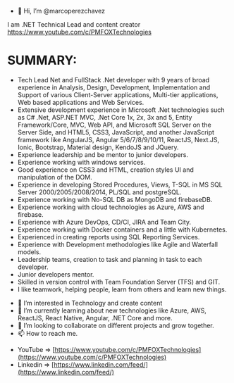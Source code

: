 - 👋 Hi, I’m @marcoperezchavez

I am .NET Technical Lead and content creator
https://www.youtube.com/c/PMFOXTechnologies

# SUMMARY:

* Tech Lead Net and FullStack .Net developer with 9 years of broad experience in Analysis, Design, Development, Implementation and Support of various Client-Server applications, Multi-tier applications, Web based applications and Web Services.
* Extensive development experience in Microsoft .Net technologies such as C# .Net, ASP.NET MVC, .Net Core 1x, 2x, 3x and 5, Entity Framework/Core, MVC, Web API, and Microsoft SQL Server on the Server Side, and HTML5, CSS3, JavaScript, and another JavaScript framework like AngularJS, Angular 5/6/7/8/9/10/11, ReactJS, Next.JS, Ionic, Bootstrap, Material design, KendoJS and JQuery.
* Experience leadership and be mentor to junior developers.
* Experience working with windows services.
* Good experience on CSS3 and HTML, creation styles UI and manipulation of the DOM.
* Experience in developing Stored Procedures, Views, T-SQL in MS SQL Server 2000/2005/2008/2014, PL/SQL and postgreSQL.
* Experience working with No-SQL DB as MongoDB and firebaseDB.
* Experience working with cloud technologies as Azure, AWS and firebase.
* Experience with Azure DevOps, CD/CI, JIRA and Team City.
* Experience working with Docker containers and a little with Kubernetes.
* Experienced in creating reports using SQL Reporting Services.
* Experience with Development methodologies like Agile and Waterfall models. 
* Leadership teams, creation to task and planning in task to each developer.
* Junior developers mentor.
* Skilled in version control with Team Foundation Server (TFS) and GIT.
* I like teamwork, helping people, learn from others and learn new things. 

- 👀 I’m interested in Technology and create content
- 🌱 I’m currently learning about new technologies like Azure, AWS, ReactJS, React Native, Angular, .NET Core and more.
- 💞️ I’m looking to collaborate on different projects and grow together.
- 📫 How to reach me.

* YouTube => [https://www.youtube.com/c/PMFOXTechnologies](https://www.youtube.com/c/PMFOXTechnologies)
* Linkedin => [https://www.linkedin.com/feed/](https://www.linkedin.com/feed/)

